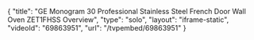 {
    "title": "GE Monogram 30 Professional Stainless Steel French Door Wall Oven ZET1FHSS Overview",
    "type": "solo",
    "layout": "iframe-static",
    "videoId": "69863951",
    "url": "\/tvpembed\/69863951"
}